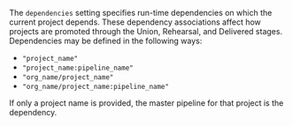 The `dependencies` setting specifies run-time dependencies on which the
current project depends. These dependency associations affect how
projects are promoted through the Union, Rehearsal, and Delivered
stages. Dependencies may be defined in the following ways:

- `"project_name"`
- `"project_name:pipeline_name"`
- `"org_name/project_name"`
- `"org_name/project_name:pipeline_name"`

If only a project name is provided, the master pipeline for that project
is the dependency.